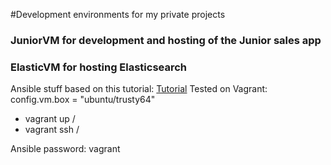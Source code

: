 #Development environments for my private projects

### JuniorVM for development and hosting of the Junior sales app
### ElasticVM for hosting Elasticsearch

Ansible stuff based on this tutorial: [Tutorial](https://serversforhackers.com/an-ansible-tutorial)
Tested on Vagrant: config.vm.box = "ubuntu/trusty64"


* vagrant up <elastic>/<junior>
* vagrant ssh  <elastic>/<junior>

Ansible password: vagrant

